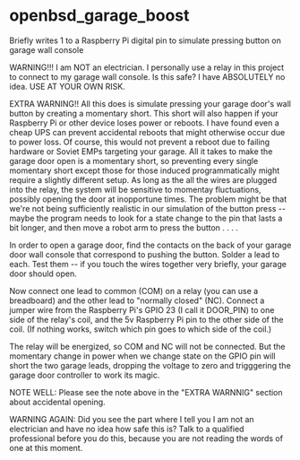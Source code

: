 # openbsd_garage_boost
Briefly writes 1 to a Raspberry Pi digital pin to simulate pressing button on garage wall console

WARNING!!! I am NOT an electrician. I personally use a relay in this project to connect
to my garage wall console. Is this safe? I have ABSOLUTELY no idea. USE AT YOUR OWN RISK.

EXTRA WARNING!! All this does is simulate pressing your garage door's wall button by creating
a momentary short. This short will also happen if your Raspberry Pi or other device loses
power or reboots. I have found even a cheap UPS can prevent accidental reboots that
might otherwise occur due to power loss. Of course, this would not prevent a reboot
due to failing hardware or Soviet EMPs targeting your garage. All it takes to make
the garage door open is a momentary short, so preventing every single momentary short
except those for those induced programmatically might require a slightly different
setup. As long as the all the wires are plugged into the relay, the system will
be sensitive to momentay fluctuations, possibly opening the door at inopportune times.
The problem might be that we're not being sufficiently realistic in our simulation of
the button press -- maybe the program needs to look for a state change to the pin
that lasts a bit longer, and then move a robot arm to press the button . . . . 

In order to open a garage door, find the contacts on the back of your garage door wall console
that correspond to pushing the button. Solder a lead to each. Test them -- if you touch
the wires together very briefly, your garage door should open.

Now connect one lead to common (COM) on a relay (you can use a breadboard) and the other lead to
"normally closed" (NC). Connect a jumper wire from the Raspberry Pi's GPIO 23 (I call it DOOR_PIN)
to one side of the relay's coil, and the 5v Raspberry Pi pin to the other side of the coil.
(If nothing works, switch which pin goes to which side of the coil.)

The relay will be energized, so COM and NC will not be connected. But the momentary
change in power when we change state on the GPIO pin will short the two garage leads,
dropping the voltage to zero and trigggering the garage door controller to work its magic.

NOTE WELL: Please see the note above in the "EXTRA WARNNIG" section about accidental opening.

WARNING AGAIN: Did you see the part where I tell you I am not an electrician and have
no idea how safe this is? Talk to a qualified professional before you do this, because
you are not reading the words of one at this moment.
